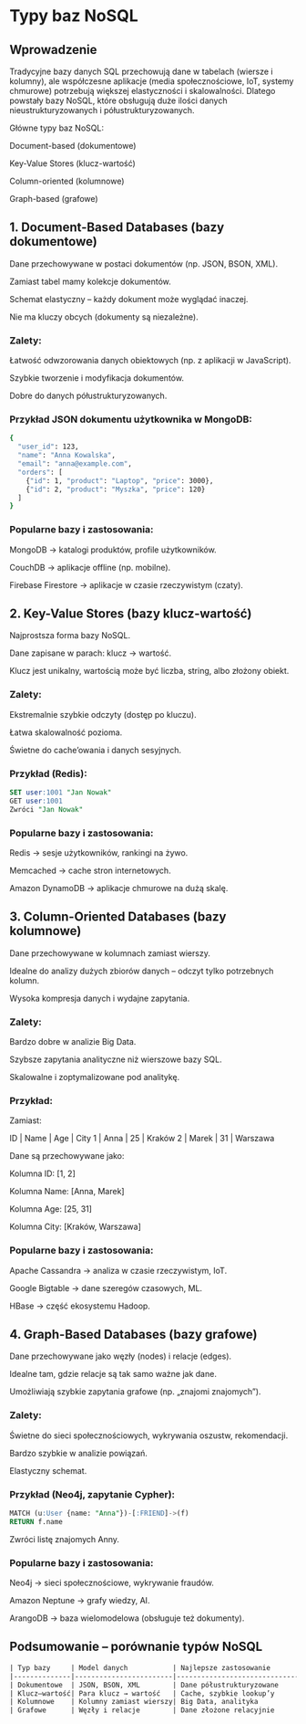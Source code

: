 # Typy baz NoSQL

## Wprowadzenie
Tradycyjne bazy danych SQL przechowują dane w tabelach (wiersze i kolumny), ale współczesne aplikacje (media społecznościowe, IoT, systemy chmurowe) potrzebują większej elastyczności i skalowalności.
Dlatego powstały bazy NoSQL, które obsługują duże ilości danych nieustrukturyzowanych i półustrukturyzowanych.

Główne typy baz NoSQL:

Document-based (dokumentowe)

Key-Value Stores (klucz-wartość)

Column-oriented (kolumnowe)

Graph-based (grafowe)

## 1. Document-Based Databases (bazy dokumentowe)
Dane przechowywane w postaci dokumentów (np. JSON, BSON, XML).

Zamiast tabel mamy kolekcje dokumentów.

Schemat elastyczny – każdy dokument może wyglądać inaczej.

Nie ma kluczy obcych (dokumenty są niezależne).

### Zalety:

Łatwość odwzorowania danych obiektowych (np. z aplikacji w JavaScript).

Szybkie tworzenie i modyfikacja dokumentów.

Dobre do danych półustrukturyzowanych.

### Przykład JSON dokumentu użytkownika w MongoDB:

```bash
{
  "user_id": 123,
  "name": "Anna Kowalska",
  "email": "anna@example.com",
  "orders": [
    {"id": 1, "product": "Laptop", "price": 3000},
    {"id": 2, "product": "Myszka", "price": 120}
  ]
}
```

### Popularne bazy i zastosowania:

MongoDB → katalogi produktów, profile użytkowników.

CouchDB → aplikacje offline (np. mobilne).

Firebase Firestore → aplikacje w czasie rzeczywistym (czaty).

## 2. Key-Value Stores (bazy klucz-wartość)
Najprostsza forma bazy NoSQL.

Dane zapisane w parach: klucz → wartość.

Klucz jest unikalny, wartością może być liczba, string, albo złożony obiekt.

### Zalety:

Ekstremalnie szybkie odczyty (dostęp po kluczu).

Łatwa skalowalność pozioma.

Świetne do cache’owania i danych sesyjnych.

### Przykład (Redis):

```sql
SET user:1001 "Jan Nowak"
GET user:1001
Zwróci "Jan Nowak"
```

### Popularne bazy i zastosowania:

Redis → sesje użytkowników, rankingi na żywo.

Memcached → cache stron internetowych.

Amazon DynamoDB → aplikacje chmurowe na dużą skalę.

## 3. Column-Oriented Databases (bazy kolumnowe)
Dane przechowywane w kolumnach zamiast wierszy.

Idealne do analizy dużych zbiorów danych – odczyt tylko potrzebnych kolumn.

Wysoka kompresja danych i wydajne zapytania.

### Zalety:

Bardzo dobre w analizie Big Data.

Szybsze zapytania analityczne niż wierszowe bazy SQL.

Skalowalne i zoptymalizowane pod analitykę.

### Przykład:
Zamiast:

ID | Name   | Age | City
1  | Anna   | 25  | Kraków
2  | Marek  | 31  | Warszawa

Dane są przechowywane jako:

Kolumna ID: [1, 2]

Kolumna Name: [Anna, Marek]

Kolumna Age: [25, 31]

Kolumna City: [Kraków, Warszawa]

### Popularne bazy i zastosowania:

Apache Cassandra → analiza w czasie rzeczywistym, IoT.

Google Bigtable → dane szeregów czasowych, ML.

HBase → część ekosystemu Hadoop.

## 4.  Graph-Based Databases (bazy grafowe)
Dane przechowywane jako węzły (nodes) i relacje (edges).

Idealne tam, gdzie relacje są tak samo ważne jak dane.

Umożliwiają szybkie zapytania grafowe (np. „znajomi znajomych”).

### Zalety:

Świetne do sieci społecznościowych, wykrywania oszustw, rekomendacji.

Bardzo szybkie w analizie powiązań.

Elastyczny schemat.

### Przykład (Neo4j, zapytanie Cypher):

```sql
MATCH (u:User {name: "Anna"})-[:FRIEND]->(f)
RETURN f.name
```
Zwróci listę znajomych Anny.

### Popularne bazy i zastosowania:

Neo4j → sieci społecznościowe, wykrywanie fraudów.

Amazon Neptune → grafy wiedzy, AI.

ArangoDB → baza wielomodelowa (obsługuje też dokumenty).

## Podsumowanie – porównanie typów NoSQL
```txt
| Typ bazy     | Model danych           | Najlepsze zastosowanie       | Przykłady             |
|--------------|------------------------|------------------------------|-----------------------|
| Dokumentowe  | JSON, BSON, XML        | Dane półustrukturyzowane     | MongoDB, CouchDB      |
| Klucz–wartość| Para klucz → wartość   | Cache, szybkie lookup’y      | Redis, DynamoDB       |
| Kolumnowe    | Kolumny zamiast wierszy| Big Data, analityka          | Cassandra, HBase      |
| Grafowe      | Węzły i relacje        | Dane złożone relacyjnie      | Neo4j, Neptune        |
```